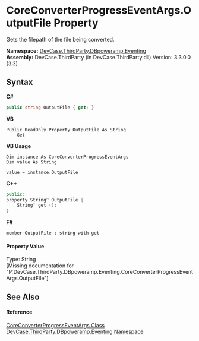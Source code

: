 # CoreConverterProgressEventArgs.OutputFile Property 
 

Gets the filepath of the file being converted.

**Namespace:**&nbsp;<a href="N_DevCase_ThirdParty_DBpoweramp_Eventing">DevCase.ThirdParty.DBpoweramp.Eventing</a><br />**Assembly:**&nbsp;DevCase.ThirdParty (in DevCase.ThirdParty.dll) Version: 3.3.0.0 (3.3)

## Syntax

**C#**<br />
``` C#
public string OutputFile { get; }
```

**VB**<br />
``` VB
Public ReadOnly Property OutputFile As String
	Get
```

**VB Usage**<br />
``` VB Usage
Dim instance As CoreConverterProgressEventArgs
Dim value As String

value = instance.OutputFile

```

**C++**<br />
``` C++
public:
property String^ OutputFile {
	String^ get ();
}
```

**F#**<br />
``` F#
member OutputFile : string with get

```


#### Property Value
Type: String<br />\[Missing <value> documentation for "P:DevCase.ThirdParty.DBpoweramp.Eventing.CoreConverterProgressEventArgs.OutputFile"\]

## See Also


#### Reference
<a href="T_DevCase_ThirdParty_DBpoweramp_Eventing_CoreConverterProgressEventArgs">CoreConverterProgressEventArgs Class</a><br /><a href="N_DevCase_ThirdParty_DBpoweramp_Eventing">DevCase.ThirdParty.DBpoweramp.Eventing Namespace</a><br />